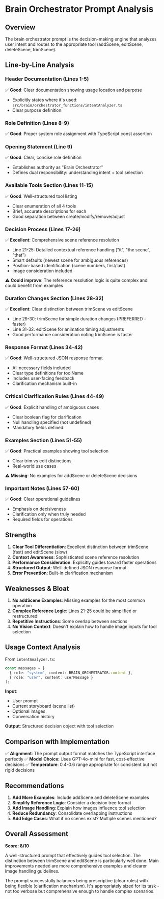 # Brain Orchestrator Prompt Analysis

## Overview
The brain orchestrator prompt is the decision-making engine that analyzes user intent and routes to the appropriate tool (addScene, editScene, deleteScene, trimScene).

## Line-by-Line Analysis

### Header Documentation (Lines 1-5)
✅ **Good**: Clear documentation showing usage location and purpose
- Explicitly states where it's used: `src/brain/orchestrator_functions/intentAnalyzer.ts`
- Clear purpose definition

### Role Definition (Lines 8-9)
✅ **Good**: Proper system role assignment with TypeScript const assertion

### Opening Statement (Line 9)
✅ **Good**: Clear, concise role definition
- Establishes authority as "Brain Orchestrator"
- Defines dual responsibility: understanding intent + tool selection

### Available Tools Section (Lines 11-15)
✅ **Good**: Well-structured tool listing
- Clear enumeration of all 4 tools
- Brief, accurate descriptions for each
- Good separation between create/modify/remove/adjust

### Decision Process (Lines 17-26)
✅ **Excellent**: Comprehensive scene reference resolution
- Line 21-25: Detailed contextual reference handling ("it", "the scene", "that")
- Smart defaults (newest scene for ambiguous references)
- Position-based identification (scene numbers, first/last)
- Image consideration included

⚠️ **Could improve**: The reference resolution logic is quite complex and could benefit from examples

### Duration Changes Section (Lines 28-32)
✅ **Excellent**: Clear distinction between trimScene vs editScene
- Line 29-30: trimScene for simple duration changes (PREFERRED - faster)
- Line 31-32: editScene for animation timing adjustments
- Good performance consideration noting trimScene is faster

### Response Format (Lines 34-42)
✅ **Good**: Well-structured JSON response format
- All necessary fields included
- Clear type definitions for toolName
- Includes user-facing feedback
- Clarification mechanism built-in

### Critical Clarification Rules (Lines 44-49)
✅ **Good**: Explicit handling of ambiguous cases
- Clear boolean flag for clarification
- Null handling specified (not undefined)
- Mandatory fields defined

### Examples Section (Lines 51-55)
✅ **Good**: Practical examples showing tool selection
- Clear trim vs edit distinctions
- Real-world use cases

⚠️ **Missing**: No examples for addScene or deleteScene decisions

### Important Notes (Lines 57-60)
✅ **Good**: Clear operational guidelines
- Emphasis on decisiveness
- Clarification only when truly needed
- Required fields for operations

## Strengths

1. **Clear Tool Differentiation**: Excellent distinction between trimScene (fast) and editScene (slow)
2. **Context Awareness**: Sophisticated scene reference resolution
3. **Performance Consideration**: Explicitly guides toward faster operations
4. **Structured Output**: Well-defined JSON response format
5. **Error Prevention**: Built-in clarification mechanism

## Weaknesses & Bloat

1. **No addScene Examples**: Missing examples for the most common operation
2. **Complex Reference Logic**: Lines 21-25 could be simplified or restructured
3. **Repetitive Instructions**: Some overlap between sections
4. **No Vision Context**: Doesn't explain how to handle image inputs for tool selection

## Usage Context Analysis

From `intentAnalyzer.ts`:
```typescript
const messages = [
  { role: "system", content: BRAIN_ORCHESTRATOR.content },
  { role: "user", content: userMessage }
];
```

**Input**: 
- User prompt
- Current storyboard (scene list)
- Optional images
- Conversation history

**Output**: Structured decision object with tool selection

## Comparison with Implementation

✅ **Alignment**: The prompt output format matches the TypeScript interface perfectly
✅ **Model Choice**: Uses GPT-4o-mini for fast, cost-effective decisions
✅ **Temperature**: 0.4-0.6 range appropriate for consistent but not rigid decisions

## Recommendations

1. **Add More Examples**: Include addScene and deleteScene examples
2. **Simplify Reference Logic**: Consider a decision tree format
3. **Add Image Handling**: Explain how images influence tool selection
4. **Reduce Redundancy**: Consolidate overlapping instructions
5. **Add Edge Cases**: What if no scenes exist? Multiple scenes mentioned?

## Overall Assessment

**Score: 8/10**

A well-structured prompt that effectively guides tool selection. The distinction between trimScene and editScene is particularly well done. Main improvements needed are more comprehensive examples and clearer image handling guidelines.

The prompt successfully balances being prescriptive (clear rules) with being flexible (clarification mechanism). It's appropriately sized for its task - not too verbose but comprehensive enough to handle complex scenarios.